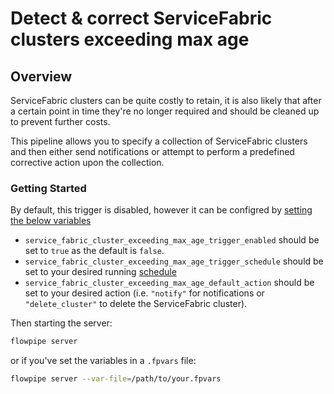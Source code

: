 # Detect & correct ServiceFabric clusters exceeding max age

## Overview

ServiceFabric clusters can be quite costly to retain, it is also likely that after a certain point in time they're no longer required and should be cleaned up to prevent further costs.

This pipeline allows you to specify a collection of ServiceFabric clusters and then either send notifications or attempt to perform a predefined corrective action upon the collection.

### Getting Started

By default, this trigger is disabled, however it can be configred by [setting the below variables](https://flowpipe.io/docs/build/mod-variables#passing-input-variables)
- `service_fabric_cluster_exceeding_max_age_trigger_enabled` should be set to `true` as the default is `false`.
- `service_fabric_cluster_exceeding_max_age_trigger_schedule` should be set to your desired running [schedule](https://flowpipe.io/docs/flowpipe-hcl/trigger/schedule#more-examples)
- `service_fabric_cluster_exceeding_max_age_default_action` should be set to your desired action (i.e. `"notify"` for notifications or `"delete_cluster"` to delete the ServiceFabric cluster).

Then starting the server:
```sh
flowpipe server
```

or if you've set the variables in a `.fpvars` file:
```sh
flowpipe server --var-file=/path/to/your.fpvars
```